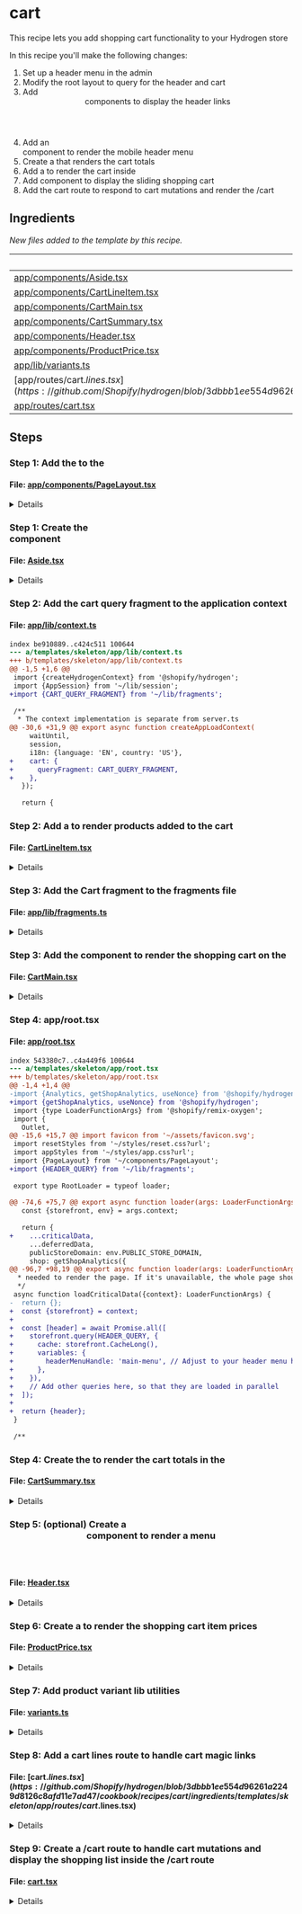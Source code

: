 # cart

This recipe lets you add shopping cart functionality to your Hydrogen store

In this recipe you'll make the following changes:

1. Set up a header menu in the admin
2. Modify the root layout to query for the header and cart
3. Add  <Header /> components to display the header links
4. Add an <Aside /> component to render the mobile header menu
5. Create a <CartSummary /> that renders the cart totals
6. Add a <CartForm /> to render the cart inside <CartAside />
7. Add <CartAside /> component to display the sliding shopping cart
8. Add the cart route to respond to cart mutations and render the /cart

## Ingredients

_New files added to the template by this recipe._

| File | Description |
| --- | --- |
| [app/components/Aside.tsx](https://github.com/Shopify/hydrogen/blob/3dbbb1ee554d96261a2249d8126c8afd11e7ad47/cookbook/recipes/cart/ingredients/templates/skeleton/app/components/Aside.tsx) |  |
| [app/components/CartLineItem.tsx](https://github.com/Shopify/hydrogen/blob/3dbbb1ee554d96261a2249d8126c8afd11e7ad47/cookbook/recipes/cart/ingredients/templates/skeleton/app/components/CartLineItem.tsx) |  |
| [app/components/CartMain.tsx](https://github.com/Shopify/hydrogen/blob/3dbbb1ee554d96261a2249d8126c8afd11e7ad47/cookbook/recipes/cart/ingredients/templates/skeleton/app/components/CartMain.tsx) |  |
| [app/components/CartSummary.tsx](https://github.com/Shopify/hydrogen/blob/3dbbb1ee554d96261a2249d8126c8afd11e7ad47/cookbook/recipes/cart/ingredients/templates/skeleton/app/components/CartSummary.tsx) |  |
| [app/components/Header.tsx](https://github.com/Shopify/hydrogen/blob/3dbbb1ee554d96261a2249d8126c8afd11e7ad47/cookbook/recipes/cart/ingredients/templates/skeleton/app/components/Header.tsx) |  |
| [app/components/ProductPrice.tsx](https://github.com/Shopify/hydrogen/blob/3dbbb1ee554d96261a2249d8126c8afd11e7ad47/cookbook/recipes/cart/ingredients/templates/skeleton/app/components/ProductPrice.tsx) |  |
| [app/lib/variants.ts](https://github.com/Shopify/hydrogen/blob/3dbbb1ee554d96261a2249d8126c8afd11e7ad47/cookbook/recipes/cart/ingredients/templates/skeleton/app/lib/variants.ts) |  |
| [app/routes/cart.$lines.tsx](https://github.com/Shopify/hydrogen/blob/3dbbb1ee554d96261a2249d8126c8afd11e7ad47/cookbook/recipes/cart/ingredients/templates/skeleton/app/routes/cart.$lines.tsx) |  |
| [app/routes/cart.tsx](https://github.com/Shopify/hydrogen/blob/3dbbb1ee554d96261a2249d8126c8afd11e7ad47/cookbook/recipes/cart/ingredients/templates/skeleton/app/routes/cart.tsx) |  |

## Steps

### Step 1: Add the <CartAside /> to the <PageLayout />



#### File: [app/components/PageLayout.tsx](https://github.com/Shopify/hydrogen/blob/3dbbb1ee554d96261a2249d8126c8afd11e7ad47/templates/skeleton/app/components/PageLayout.tsx)

<details>

```diff
index 2f602b60..ce8cddb8 100644
--- a/templates/skeleton/app/components/PageLayout.tsx
+++ b/templates/skeleton/app/components/PageLayout.tsx
@@ -1,7 +1,51 @@
+import {Await} from 'react-router';
+import {Suspense} from 'react';
+import type {CartApiQueryFragment, HeaderQuery} from 'storefrontapi.generated';
+import {Aside} from '~/components/Aside';
+import {Header} from '~/components/Header';
+import {CartMain} from '~/components/CartMain';
+
 interface PageLayoutProps {
+  cart: Promise<CartApiQueryFragment | null>;
+  header: HeaderQuery;
+  isLoggedIn: Promise<boolean>;
+  publicStoreDomain: string;
   children?: React.ReactNode;
 }
 
-export function PageLayout({children = null}: PageLayoutProps) {
-  return <main>{children}</main>;
+export function PageLayout({
+  cart,
+  children = null,
+  header,
+  isLoggedIn,
+  publicStoreDomain,
+}: PageLayoutProps) {
+  return (
+    <Aside.Provider>
+      <CartAside cart={cart} />
+      {header && (
+        <Header
+          header={header}
+          cart={cart}
+          isLoggedIn={isLoggedIn}
+          publicStoreDomain={publicStoreDomain}
+        />
+      )}
+      <main>{children}</main>
+    </Aside.Provider>
+  );
+}
+
+function CartAside({cart}: {cart: PageLayoutProps['cart']}) {
+  return (
+    <Aside type="cart" heading="CART">
+      <Suspense fallback={<p>Loading cart ...</p>}>
+        <Await resolve={cart}>
+          {(cart) => {
+            return <CartMain cart={cart} layout="aside" />;
+          }}
+        </Await>
+      </Suspense>
+    </Aside>
+  );
 }
```

</details>

### Step 1: Create the <Aside /> component



#### File: [Aside.tsx](https://github.com/Shopify/hydrogen/blob/3dbbb1ee554d96261a2249d8126c8afd11e7ad47/cookbook/recipes/cart/ingredients/templates/skeleton/app/components/Aside.tsx)

<details>

```tsx
import {
  createContext,
  type ReactNode,
  useContext,
  useEffect,
  useState,
} from 'react';

type AsideType = 'search' | 'cart' | 'mobile' | 'closed';
type AsideContextValue = {
  type: AsideType;
  open: (mode: AsideType) => void;
  close: () => void;
};

/**
 * A side bar component with Overlay
 * @example
 * ```jsx
 * <Aside type="search" heading="SEARCH">
 *  <input type="search" />
 *  ...
 * </Aside>
 * ```
 */
export function Aside({
  children,
  heading,
  type,
}: {
  children?: React.ReactNode;
  type: AsideType;
  heading: React.ReactNode;
}) {
  const {type: activeType, close} = useAside();
  const expanded = type === activeType;

  useEffect(() => {
    const abortController = new AbortController();

    if (expanded) {
      document.addEventListener(
        'keydown',
        function handler(event: KeyboardEvent) {
          if (event.key === 'Escape') {
            close();
          }
        },
        {signal: abortController.signal},
      );
    }
    return () => abortController.abort();
  }, [close, expanded]);

  return (
    <div
      aria-modal
      className={`overlay ${expanded ? 'expanded' : ''}`}
      role="dialog"
    >
      <button className="close-outside" onClick={close} />
      <aside>
        <header>
          <h3>{heading}</h3>
          <button className="close reset" onClick={close} aria-label="Close">
            &times;
          </button>
        </header>
        <main>{children}</main>
      </aside>
    </div>
  );
}

const AsideContext = createContext<AsideContextValue | null>(null);

Aside.Provider = function AsideProvider({children}: {children: ReactNode}) {
  const [type, setType] = useState<AsideType>('closed');

  return (
    <AsideContext.Provider
      value={{
        type,
        open: setType,
        close: () => setType('closed'),
      }}
    >
      {children}
    </AsideContext.Provider>
  );
};

export function useAside() {
  const aside = useContext(AsideContext);
  if (!aside) {
    throw new Error('useAside must be used within an AsideProvider');
  }
  return aside;
}

```

</details>

### Step 2: Add the cart query fragment to the application context



#### File: [app/lib/context.ts](https://github.com/Shopify/hydrogen/blob/3dbbb1ee554d96261a2249d8126c8afd11e7ad47/templates/skeleton/app/lib/context.ts)

```diff
index be910889..c424c511 100644
--- a/templates/skeleton/app/lib/context.ts
+++ b/templates/skeleton/app/lib/context.ts
@@ -1,5 +1,6 @@
 import {createHydrogenContext} from '@shopify/hydrogen';
 import {AppSession} from '~/lib/session';
+import {CART_QUERY_FRAGMENT} from '~/lib/fragments';
 
 /**
  * The context implementation is separate from server.ts
@@ -30,6 +31,9 @@ export async function createAppLoadContext(
     waitUntil,
     session,
     i18n: {language: 'EN', country: 'US'},
+    cart: {
+      queryFragment: CART_QUERY_FRAGMENT,
+    },
   });
 
   return {
```

### Step 2: Add a <CartLineItem /> to render products added to the cart



#### File: [CartLineItem.tsx](https://github.com/Shopify/hydrogen/blob/3dbbb1ee554d96261a2249d8126c8afd11e7ad47/cookbook/recipes/cart/ingredients/templates/skeleton/app/components/CartLineItem.tsx)

<details>

```tsx
import type {CartLineUpdateInput} from '@shopify/hydrogen/storefront-api-types';
import type {CartLayout} from '~/components/CartMain';
import {CartForm, Image, type OptimisticCartLine} from '@shopify/hydrogen';
import {useVariantUrl} from '~/lib/variants';
import {Link} from 'react-router';
import {ProductPrice} from './ProductPrice';
import {useAside} from './Aside';
import type {CartApiQueryFragment} from 'storefrontapi.generated';

type CartLine = OptimisticCartLine<CartApiQueryFragment>;

/**
 * A single line item in the cart. It displays the product image, title, price.
 * It also provides controls to update the quantity or remove the line item.
 */
export function CartLineItem({
  layout,
  line,
}: {
  layout: CartLayout;
  line: CartLine;
}) {
  const {id, merchandise} = line;
  const {product, title, image, selectedOptions} = merchandise;
  const lineItemUrl = useVariantUrl(product.handle, selectedOptions);
  const {close} = useAside();

  return (
    <li key={id} className="cart-line">
      {image && (
        <Image
          alt={title}
          aspectRatio="1/1"
          data={image}
          height={100}
          loading="lazy"
          width={100}
        />
      )}

      <div>
        <Link
          prefetch="intent"
          to={lineItemUrl}
          onClick={() => {
            if (layout === 'aside') {
              close();
            }
          }}
        >
          <p>
            <strong>{product.title}</strong>
          </p>
        </Link>
        <ProductPrice price={line?.cost?.totalAmount} />
        <ul>
          {selectedOptions.map((option) => (
            <li key={option.name}>
              <small>
                {option.name}: {option.value}
              </small>
            </li>
          ))}
        </ul>
        <CartLineQuantity line={line} />
      </div>
    </li>
  );
}

/**
 * Provides the controls to update the quantity of a line item in the cart.
 * These controls are disabled when the line item is new, and the server
 * hasn't yet responded that it was successfully added to the cart.
 */
function CartLineQuantity({line}: {line: CartLine}) {
  if (!line || typeof line?.quantity === 'undefined') return null;
  const {id: lineId, quantity, isOptimistic} = line;
  const prevQuantity = Number(Math.max(0, quantity - 1).toFixed(0));
  const nextQuantity = Number((quantity + 1).toFixed(0));

  return (
    <div className="cart-line-quantity">
      <small>Quantity: {quantity} &nbsp;&nbsp;</small>
      <CartLineUpdateButton lines={[{id: lineId, quantity: prevQuantity}]}>
        <button
          aria-label="Decrease quantity"
          disabled={quantity <= 1 || !!isOptimistic}
          name="decrease-quantity"
          value={prevQuantity}
        >
          <span>&#8722; </span>
        </button>
      </CartLineUpdateButton>
      &nbsp;
      <CartLineUpdateButton lines={[{id: lineId, quantity: nextQuantity}]}>
        <button
          aria-label="Increase quantity"
          name="increase-quantity"
          value={nextQuantity}
          disabled={!!isOptimistic}
        >
          <span>&#43;</span>
        </button>
      </CartLineUpdateButton>
      &nbsp;
      <CartLineRemoveButton lineIds={[lineId]} disabled={!!isOptimistic} />
    </div>
  );
}

/**
 * A button that removes a line item from the cart. It is disabled
 * when the line item is new, and the server hasn't yet responded
 * that it was successfully added to the cart.
 */
function CartLineRemoveButton({
  lineIds,
  disabled,
}: {
  lineIds: string[];
  disabled: boolean;
}) {
  return (
    <CartForm
      fetcherKey={getUpdateKey(lineIds)}
      route="/cart"
      action={CartForm.ACTIONS.LinesRemove}
      inputs={{lineIds}}
    >
      <button disabled={disabled} type="submit">
        Remove
      </button>
    </CartForm>
  );
}

function CartLineUpdateButton({
  children,
  lines,
}: {
  children: React.ReactNode;
  lines: CartLineUpdateInput[];
}) {
  const lineIds = lines.map((line) => line.id);

  return (
    <CartForm
      fetcherKey={getUpdateKey(lineIds)}
      route="/cart"
      action={CartForm.ACTIONS.LinesUpdate}
      inputs={{lines}}
    >
      {children}
    </CartForm>
  );
}

/**
 * Returns a unique key for the update action. This is used to make sure actions modifying the same line
 * items are not run concurrently, but cancel each other. For example, if the user clicks "Increase quantity"
 * and "Decrease quantity" in rapid succession, the actions will cancel each other and only the last one will run.
 * @param lineIds - line ids affected by the update
 * @returns
 */
function getUpdateKey(lineIds: string[]) {
  return [CartForm.ACTIONS.LinesUpdate, ...lineIds].join('-');
}

```

</details>

### Step 3: Add the Cart fragment to the fragments file



#### File: [app/lib/fragments.ts](https://github.com/Shopify/hydrogen/blob/3dbbb1ee554d96261a2249d8126c8afd11e7ad47/templates/skeleton/app/lib/fragments.ts)

<details>

```diff
index e69de29b..9886fb39 100644
--- a/templates/skeleton/app/lib/fragments.ts
+++ b/templates/skeleton/app/lib/fragments.ts
@@ -0,0 +1,220 @@
+// NOTE: https://shopify.dev/docs/api/storefront/latest/queries/cart
+export const CART_QUERY_FRAGMENT = `#graphql
+  fragment Money on MoneyV2 {
+    currencyCode
+    amount
+  }
+  fragment CartLine on CartLine {
+    id
+    quantity
+    attributes {
+      key
+      value
+    }
+    cost {
+      totalAmount {
+        ...Money
+      }
+      amountPerQuantity {
+        ...Money
+      }
+      compareAtAmountPerQuantity {
+        ...Money
+      }
+    }
+    merchandise {
+      ... on ProductVariant {
+        id
+        availableForSale
+        compareAtPrice {
+          ...Money
+        }
+        price {
+          ...Money
+        }
+        requiresShipping
+        title
+        image {
+          id
+          url
+          altText
+          width
+          height
+
+        }
+        product {
+          handle
+          title
+          id
+          vendor
+        }
+        selectedOptions {
+          name
+          value
+        }
+      }
+    }
+  }
+  fragment CartLineComponent on ComponentizableCartLine {
+    id
+    quantity
+    attributes {
+      key
+      value
+    }
+    cost {
+      totalAmount {
+        ...Money
+      }
+      amountPerQuantity {
+        ...Money
+      }
+      compareAtAmountPerQuantity {
+        ...Money
+      }
+    }
+    merchandise {
+      ... on ProductVariant {
+        id
+        availableForSale
+        compareAtPrice {
+          ...Money
+        }
+        price {
+          ...Money
+        }
+        requiresShipping
+        title
+        image {
+          id
+          url
+          altText
+          width
+          height
+        }
+        product {
+          handle
+          title
+          id
+          vendor
+        }
+        selectedOptions {
+          name
+          value
+        }
+      }
+    }
+  }
+  fragment CartApiQuery on Cart {
+    updatedAt
+    id
+    appliedGiftCards {
+      lastCharacters
+      amountUsed {
+        ...Money
+      }
+    }
+    checkoutUrl
+    totalQuantity
+    buyerIdentity {
+      countryCode
+      customer {
+        id
+        email
+        firstName
+        lastName
+        displayName
+      }
+      email
+      phone
+    }
+    lines(first: $numCartLines) {
+      nodes {
+        ...CartLine
+      }
+      nodes {
+        ...CartLineComponent
+      }
+    }
+    cost {
+      subtotalAmount {
+        ...Money
+      }
+      totalAmount {
+        ...Money
+      }
+      totalDutyAmount {
+        ...Money
+      }
+      totalTaxAmount {
+        ...Money
+      }
+    }
+    note
+    attributes {
+      key
+      value
+    }
+    discountCodes {
+      code
+      applicable
+    }
+  }
+` as const;
+
+const MENU_FRAGMENT = `#graphql
+  fragment MenuItem on MenuItem {
+    id
+    resourceId
+    tags
+    title
+    type
+    url
+  }
+  fragment ChildMenuItem on MenuItem {
+    ...MenuItem
+  }
+  fragment ParentMenuItem on MenuItem {
+    ...MenuItem
+    items {
+      ...ChildMenuItem
+    }
+  }
+  fragment Menu on Menu {
+    id
+    items {
+      ...ParentMenuItem
+    }
+  }
+` as const;
+
+export const HEADER_QUERY = `#graphql
+  fragment Shop on Shop {
+    id
+    name
+    description
+    primaryDomain {
+      url
+    }
+    brand {
+      logo {
+        image {
+          url
+        }
+      }
+    }
+  }
+  query Header(
+    $country: CountryCode
+    $headerMenuHandle: String!
+    $language: LanguageCode
+  ) @inContext(language: $language, country: $country) {
+    shop {
+      ...Shop
+    }
+    menu(handle: $headerMenuHandle) {
+      ...Menu
+    }
+  }
+  ${MENU_FRAGMENT}
+` as const;
```

</details>

### Step 3: Add the <CartMain /> component to render the shopping cart on the <CartAside />



#### File: [CartMain.tsx](https://github.com/Shopify/hydrogen/blob/3dbbb1ee554d96261a2249d8126c8afd11e7ad47/cookbook/recipes/cart/ingredients/templates/skeleton/app/components/CartMain.tsx)

<details>

```tsx
import {useOptimisticCart} from '@shopify/hydrogen';
import { Link } from 'react-router';
import type {CartApiQueryFragment} from 'storefrontapi.generated';
import {useAside} from '~/components/Aside';
import {CartLineItem} from '~/components/CartLineItem';
import {CartSummary} from './CartSummary';

export type CartLayout = 'page' | 'aside';

export type CartMainProps = {
  cart: CartApiQueryFragment | null;
  layout: CartLayout;
};

/**
 * The main cart component that displays the cart items and summary.
 * It is used by both the /cart route and the cart aside dialog.
 */
export function CartMain({layout, cart: originalCart}: CartMainProps) {
  // The useOptimisticCart hook applies pending actions to the cart
  // so the user immediately sees feedback when they modify the cart.
  const cart = useOptimisticCart(originalCart);

  const linesCount = Boolean(cart?.lines?.nodes?.length || 0);
  const withDiscount =
    cart &&
    Boolean(cart?.discountCodes?.filter((code) => code.applicable)?.length);
  const className = `cart-main ${withDiscount ? 'with-discount' : ''}`;
  const cartHasItems = cart?.totalQuantity ? cart.totalQuantity > 0 : false;

  return (
    <div className={className}>
      <CartEmpty hidden={linesCount} layout={layout} />
      <div className="cart-details">
        <div aria-labelledby="cart-lines">
          <ul>
            {(cart?.lines?.nodes ?? []).map((line) => (
              <CartLineItem key={line.id} line={line} layout={layout} />
            ))}
          </ul>
        </div>
        {cartHasItems && <CartSummary cart={cart} layout={layout} />}
      </div>
    </div>
  );
}

function CartEmpty({
  hidden = false,
}: {
  hidden: boolean;
  layout?: CartMainProps['layout'];
}) {
  const {close} = useAside();
  return (
    <div hidden={hidden}>
      <br />
      <p>
        Looks like you haven&rsquo;t added anything yet, let&rsquo;s get you
        started!
      </p>
      <br />
      <Link to="/collections" onClick={close} prefetch="viewport">
        Continue shopping →
      </Link>
    </div>
  );
}

```

</details>

### Step 4: app/root.tsx



#### File: [app/root.tsx](https://github.com/Shopify/hydrogen/blob/3dbbb1ee554d96261a2249d8126c8afd11e7ad47/templates/skeleton/app/root.tsx)

```diff
index 543380c7..c4a449f6 100644
--- a/templates/skeleton/app/root.tsx
+++ b/templates/skeleton/app/root.tsx
@@ -1,4 +1,4 @@
-import {Analytics, getShopAnalytics, useNonce} from '@shopify/hydrogen';
+import {getShopAnalytics, useNonce} from '@shopify/hydrogen';
 import {type LoaderFunctionArgs} from '@shopify/remix-oxygen';
 import {
   Outlet,
@@ -15,6 +15,7 @@ import favicon from '~/assets/favicon.svg';
 import resetStyles from '~/styles/reset.css?url';
 import appStyles from '~/styles/app.css?url';
 import {PageLayout} from '~/components/PageLayout';
+import {HEADER_QUERY} from '~/lib/fragments';
 
 export type RootLoader = typeof loader;
 
@@ -74,6 +75,7 @@ export async function loader(args: LoaderFunctionArgs) {
   const {storefront, env} = args.context;
 
   return {
+    ...criticalData,
     ...deferredData,
     publicStoreDomain: env.PUBLIC_STORE_DOMAIN,
     shop: getShopAnalytics({
@@ -96,7 +98,19 @@ export async function loader(args: LoaderFunctionArgs) {
  * needed to render the page. If it's unavailable, the whole page should 400 or 500 error.
  */
 async function loadCriticalData({context}: LoaderFunctionArgs) {
-  return {};
+  const {storefront} = context;
+
+  const [header] = await Promise.all([
+    storefront.query(HEADER_QUERY, {
+      cache: storefront.CacheLong(),
+      variables: {
+        headerMenuHandle: 'main-menu', // Adjust to your header menu handle
+      },
+    }),
+    // Add other queries here, so that they are loaded in parallel
+  ]);
+
+  return {header};
 }
 
 /**
```

### Step 4: Create the <CartSummary /> to render the cart totals in the <CartAside />



#### File: [CartSummary.tsx](https://github.com/Shopify/hydrogen/blob/3dbbb1ee554d96261a2249d8126c8afd11e7ad47/cookbook/recipes/cart/ingredients/templates/skeleton/app/components/CartSummary.tsx)

<details>

```tsx
import type {CartApiQueryFragment} from 'storefrontapi.generated';
import type {CartLayout} from '~/components/CartMain';
import {Money, type OptimisticCart} from '@shopify/hydrogen';

type CartSummaryProps = {
  cart: OptimisticCart<CartApiQueryFragment | null>;
  layout: CartLayout;
};

export function CartSummary({cart, layout}: CartSummaryProps) {
  const className =
    layout === 'page' ? 'cart-summary-page' : 'cart-summary-aside';

  return (
    <div aria-labelledby="cart-summary" className={className}>
      <h4>Totals</h4>
      <dl className="cart-subtotal">
        <dt>Subtotal</dt>
        <dd>
          {cart.cost?.subtotalAmount?.amount ? (
            <Money data={cart.cost?.subtotalAmount} />
          ) : (
            '-'
          )}
        </dd>
      </dl>
      <CartCheckoutActions checkoutUrl={cart.checkoutUrl} />
    </div>
  );
}

function CartCheckoutActions({checkoutUrl}: {checkoutUrl?: string}) {
  if (!checkoutUrl) return null;

  return (
    <div>
      <a href={checkoutUrl} target="_self">
        <p>Continue to Checkout &rarr;</p>
      </a>
      <br />
    </div>
  );
}

```

</details>

### Step 5: (optional) Create a <Header /> component to render a menu



#### File: [Header.tsx](https://github.com/Shopify/hydrogen/blob/3dbbb1ee554d96261a2249d8126c8afd11e7ad47/cookbook/recipes/cart/ingredients/templates/skeleton/app/components/Header.tsx)

<details>

```tsx
import {Suspense} from 'react';
import {Await, NavLink, useAsyncValue} from 'react-router';
import {
  type CartViewPayload,
  useAnalytics,
  useOptimisticCart,
} from '@shopify/hydrogen';
import type {HeaderQuery, CartApiQueryFragment} from 'storefrontapi.generated';
import {useAside} from '~/components/Aside';

interface HeaderProps {
  header: HeaderQuery;
  cart: Promise<CartApiQueryFragment | null>;
  isLoggedIn: Promise<boolean>;
  publicStoreDomain: string;
}

type Viewport = 'desktop' | 'mobile';

export function Header({
  header,
  isLoggedIn,
  cart,
  publicStoreDomain,
}: HeaderProps) {
  const {shop, menu} = header;
  return (
    <header className="header">
      <NavLink prefetch="intent" to="/" style={activeLinkStyle} end>
        <strong>{shop.name}</strong>
      </NavLink>
      <HeaderMenu
        menu={menu}
        viewport="desktop"
        primaryDomainUrl={header.shop.primaryDomain.url}
        publicStoreDomain={publicStoreDomain}
      />
      <HeaderCtas isLoggedIn={isLoggedIn} cart={cart} />
    </header>
  );
}

export function HeaderMenu({
  menu,
  primaryDomainUrl,
  viewport,
  publicStoreDomain,
}: {
  menu: HeaderProps['header']['menu'];
  primaryDomainUrl: HeaderProps['header']['shop']['primaryDomain']['url'];
  viewport: Viewport;
  publicStoreDomain: HeaderProps['publicStoreDomain'];
}) {
  const className = `header-menu-${viewport}`;
  const {close} = useAside();

  return (
    <nav className={className} role="navigation">
      {viewport === 'mobile' && (
        <NavLink
          end
          onClick={close}
          prefetch="intent"
          style={activeLinkStyle}
          to="/"
        >
          Home
        </NavLink>
      )}
      {(menu || FALLBACK_HEADER_MENU).items.map((item) => {
        if (!item.url) return null;

        // if the url is internal, we strip the domain
        const url =
          item.url.includes('myshopify.com') ||
          item.url.includes(publicStoreDomain) ||
          item.url.includes(primaryDomainUrl)
            ? new URL(item.url).pathname
            : item.url;
        return (
          <NavLink
            className="header-menu-item"
            end
            key={item.id}
            onClick={close}
            prefetch="intent"
            style={activeLinkStyle}
            to={url}
          >
            {item.title}
          </NavLink>
        );
      })}
    </nav>
  );
}

function HeaderCtas({
  isLoggedIn,
  cart,
}: Pick<HeaderProps, 'isLoggedIn' | 'cart'>) {
  return (
    <nav className="header-ctas" role="navigation">
      <HeaderMenuMobileToggle />
      <CartToggle cart={cart} />
    </nav>
  );
}

function HeaderMenuMobileToggle() {
  const {open} = useAside();
  return (
    <button
      className="header-menu-mobile-toggle reset"
      onClick={() => open('mobile')}
    >
      <h3>☰</h3>
    </button>
  );
}

function CartBadge({count}: {count: number | null}) {
  const {open} = useAside();
  const {publish, shop, cart, prevCart} = useAnalytics();

  return (
    <a
      href="/cart"
      onClick={(e) => {
        e.preventDefault();
        open('cart');
        publish('cart_viewed', {
          cart,
          prevCart,
          shop,
          url: window.location.href || '',
        } as CartViewPayload);
      }}
    >
      Cart {count === null ? <span>&nbsp;</span> : count}
    </a>
  );
}

function CartToggle({cart}: Pick<HeaderProps, 'cart'>) {
  return (
    <Suspense fallback={<CartBadge count={null} />}>
      <Await resolve={cart}>
        <CartBanner />
      </Await>
    </Suspense>
  );
}

function CartBanner() {
  const originalCart = useAsyncValue() as CartApiQueryFragment | null;
  const cart = useOptimisticCart(originalCart);
  return <CartBadge count={cart?.totalQuantity ?? 0} />;
}

const FALLBACK_HEADER_MENU = {
  id: 'gid://shopify/Menu/199655587896',
  items: [
    {
      id: 'gid://shopify/MenuItem/461609500728',
      resourceId: null,
      tags: [],
      title: 'Collections',
      type: 'HTTP',
      url: '/collections',
      items: [],
    },
    {
      id: 'gid://shopify/MenuItem/461609533496',
      resourceId: null,
      tags: [],
      title: 'Blog',
      type: 'HTTP',
      url: '/blogs/journal',
      items: [],
    },
    {
      id: 'gid://shopify/MenuItem/461609566264',
      resourceId: null,
      tags: [],
      title: 'Policies',
      type: 'HTTP',
      url: '/policies',
      items: [],
    },
    {
      id: 'gid://shopify/MenuItem/461609599032',
      resourceId: 'gid://shopify/Page/92591030328',
      tags: [],
      title: 'About',
      type: 'PAGE',
      url: '/pages/about',
      items: [],
    },
  ],
};

function activeLinkStyle({
  isActive,
  isPending,
}: {
  isActive: boolean;
  isPending: boolean;
}) {
  return {
    fontWeight: isActive ? 'bold' : undefined,
    color: isPending ? 'grey' : 'black',
  };
}

```

</details>

### Step 6: Create a <ProductPrice /> to render the shopping cart item prices



#### File: [ProductPrice.tsx](https://github.com/Shopify/hydrogen/blob/3dbbb1ee554d96261a2249d8126c8afd11e7ad47/cookbook/recipes/cart/ingredients/templates/skeleton/app/components/ProductPrice.tsx)

<details>

```tsx
import {Money} from '@shopify/hydrogen';
import type {MoneyV2} from '@shopify/hydrogen/storefront-api-types';

export function ProductPrice({
  price,
  compareAtPrice,
}: {
  price?: MoneyV2;
  compareAtPrice?: MoneyV2 | null;
}) {
  return (
    <div className="product-price">
      {compareAtPrice ? (
        <div className="product-price-on-sale">
          {price ? <Money data={price} /> : null}
          <s>
            <Money data={compareAtPrice} />
          </s>
        </div>
      ) : price ? (
        <Money data={price} />
      ) : (
        <span>&nbsp;</span>
      )}
    </div>
  );
}

```

</details>

### Step 7: Add product variant lib utilities



#### File: [variants.ts](https://github.com/Shopify/hydrogen/blob/3dbbb1ee554d96261a2249d8126c8afd11e7ad47/cookbook/recipes/cart/ingredients/templates/skeleton/app/lib/variants.ts)

<details>

```ts
import { useLocation } from 'react-router';
import type {SelectedOption} from '@shopify/hydrogen/storefront-api-types';
import {useMemo} from 'react';

export function useVariantUrl(
  handle: string,
  selectedOptions?: SelectedOption[],
) {
  const {pathname} = useLocation();

  return useMemo(() => {
    return getVariantUrl({
      handle,
      pathname,
      searchParams: new URLSearchParams(),
      selectedOptions,
    });
  }, [handle, selectedOptions, pathname]);
}

export function getVariantUrl({
  handle,
  pathname,
  searchParams,
  selectedOptions,
}: {
  handle: string;
  pathname: string;
  searchParams: URLSearchParams;
  selectedOptions?: SelectedOption[];
}) {
  const match = /(\/[a-zA-Z]{2}-[a-zA-Z]{2}\/)/g.exec(pathname);
  const isLocalePathname = match && match.length > 0;

  const path = isLocalePathname
    ? `${match![0]}products/${handle}`
    : `/products/${handle}`;

  selectedOptions?.forEach((option) => {
    searchParams.set(option.name, option.value);
  });

  const searchString = searchParams.toString();

  return path + (searchString ? '?' + searchParams.toString() : '');
}

```

</details>

### Step 8: Add a cart lines route to handle cart magic links



#### File: [cart.$lines.tsx](https://github.com/Shopify/hydrogen/blob/3dbbb1ee554d96261a2249d8126c8afd11e7ad47/cookbook/recipes/cart/ingredients/templates/skeleton/app/routes/cart.$lines.tsx)

<details>

```tsx
import {redirect, type LoaderFunctionArgs} from '@shopify/remix-oxygen';

/**
 * Automatically creates a new cart based on the URL and redirects straight to checkout.
 * Expected URL structure:
 * ```js
 * /cart/<variant_id>:<quantity>
 *
 * ```
 *
 * More than one `<variant_id>:<quantity>` separated by a comma, can be supplied in the URL, for
 * carts with more than one product variant.
 *
 * @example
 * Example path creating a cart with two product variants, different quantities, and a discount code in the querystring:
 * ```js
 * /cart/41007289663544:1,41007289696312:2?discount=HYDROBOARD
 *
 * ```
 */
export async function loader({request, context, params}: LoaderFunctionArgs) {
  const {cart} = context;
  const {lines} = params;
  if (!lines) return redirect('/cart');
  const linesMap = lines.split(',').map((line) => {
    const lineDetails = line.split(':');
    const variantId = lineDetails[0];
    const quantity = parseInt(lineDetails[1], 10);

    return {
      merchandiseId: `gid://shopify/ProductVariant/${variantId}`,
      quantity,
    };
  });

  const url = new URL(request.url);
  const searchParams = new URLSearchParams(url.search);

  const discount = searchParams.get('discount');
  const discountArray = discount ? [discount] : [];

  // create a cart
  const result = await cart.create({
    lines: linesMap,
    discountCodes: discountArray,
  });

  const cartResult = result.cart;

  if (result.errors?.length || !cartResult) {
    throw new Response('Link may be expired. Try checking the URL.', {
      status: 410,
    });
  }

  // Update cart id in cookie
  const headers = cart.setCartId(cartResult.id);

  // redirect to checkout
  if (cartResult.checkoutUrl) {
    return redirect(cartResult.checkoutUrl, {headers});
  } else {
    throw new Error('No checkout URL found');
  }
}

export default function Component() {
  return null;
}

```

</details>

### Step 9: Create a /cart route to handle cart mutations and display the shopping list inside the /cart route



#### File: [cart.tsx](https://github.com/Shopify/hydrogen/blob/3dbbb1ee554d96261a2249d8126c8afd11e7ad47/cookbook/recipes/cart/ingredients/templates/skeleton/app/routes/cart.tsx)

<details>

```tsx
import {type MetaFunction, useLoaderData} from 'react-router';
import type {CartQueryDataReturn} from '@shopify/hydrogen';
import {CartForm} from '@shopify/hydrogen';
import {
  data,
  type LoaderFunctionArgs,
  type ActionFunctionArgs,
  type HeadersFunction,
} from '@shopify/remix-oxygen';
import {CartMain} from '~/components/CartMain';

export const meta: MetaFunction = () => {
  return [{title: `Hydrogen | Cart`}];
};

export const headers: HeadersFunction = ({actionHeaders}) => actionHeaders;

export async function action({request, context}: ActionFunctionArgs) {
  const {cart} = context;

  const formData = await request.formData();

  const {action, inputs} = CartForm.getFormInput(formData);

  if (!action) {
    throw new Error('No action provided');
  }

  let status = 200;
  let result: CartQueryDataReturn;

  switch (action) {
    case CartForm.ACTIONS.LinesAdd:
      result = await cart.addLines(inputs.lines);
      break;
    case CartForm.ACTIONS.LinesUpdate:
      result = await cart.updateLines(inputs.lines);
      break;
    case CartForm.ACTIONS.LinesRemove:
      result = await cart.removeLines(inputs.lineIds);
      break;
    case CartForm.ACTIONS.DiscountCodesUpdate: {
      const formDiscountCode = inputs.discountCode;

      // User inputted discount code
      const discountCodes = (
        formDiscountCode ? [formDiscountCode] : []
      ) as string[];

      // Combine discount codes already applied on cart
      discountCodes.push(...inputs.discountCodes);

      result = await cart.updateDiscountCodes(discountCodes);
      break;
    }
    case CartForm.ACTIONS.GiftCardCodesUpdate: {
      const formGiftCardCode = inputs.giftCardCode;

      // User inputted gift card code
      const giftCardCodes = (
        formGiftCardCode ? [formGiftCardCode] : []
      ) as string[];

      // Combine gift card codes already applied on cart
      giftCardCodes.push(...inputs.giftCardCodes);

      result = await cart.updateGiftCardCodes(giftCardCodes);
      break;
    }
    case CartForm.ACTIONS.BuyerIdentityUpdate: {
      result = await cart.updateBuyerIdentity({
        ...inputs.buyerIdentity,
      });
      break;
    }
    default:
      throw new Error(`${action} cart action is not defined`);
  }

  const cartId = result?.cart?.id;
  const headers = cartId ? cart.setCartId(result.cart.id) : new Headers();
  const {cart: cartResult, errors, warnings} = result;

  const redirectTo = formData.get('redirectTo') ?? null;
  if (typeof redirectTo === 'string') {
    status = 303;
    headers.set('Location', redirectTo);
  }

  return data(
    {
      cart: cartResult,
      errors,
      warnings,
      analytics: {
        cartId,
      },
    },
    {status, headers},
  );
}

export async function loader({context}: LoaderFunctionArgs) {
  const {cart} = context;
  return await cart.get();
}

export default function Cart() {
  const cart = useLoaderData<typeof loader>();

  return (
    <div className="cart">
      <h1>Cart</h1>
      <CartMain layout="page" cart={cart} />
    </div>
  );
}

```

</details>